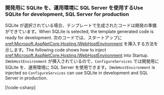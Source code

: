 ### <a name="use-sqlite-for-development-sql-server-for-production"></a><span data-ttu-id="f8526-101">開発用に SQLite を、運用環境に SQL Server を使用する</span><span class="sxs-lookup"><span data-stu-id="f8526-101">Use SQLite for development, SQL Server for production</span></span>

<span data-ttu-id="f8526-102">SQLite が選択されている場合、テンプレートで生成されたコードは開発の準備ができています。</span><span class="sxs-lookup"><span data-stu-id="f8526-102">When SQLite is selected, the template generated code is ready for development.</span></span> <span data-ttu-id="f8526-103">次のコードでは、スタートアップに <xref:Microsoft.AspNetCore.Hosting.IWebHostEnvironment> を挿入する方法を示します。</span><span class="sxs-lookup"><span data-stu-id="f8526-103">The following code shows how to inject <xref:Microsoft.AspNetCore.Hosting.IWebHostEnvironment> into Startup.</span></span> <span data-ttu-id="f8526-104">`IWebHostEnvironment` が挿入されているので、`ConfigureServices` では開発用に SQLite を、運用環境に SQL Server を使用できます。</span><span class="sxs-lookup"><span data-stu-id="f8526-104">`IWebHostEnvironment` is injected so `ConfigureServices` can use SQLite in development and SQL Server in production.</span></span>

[!code-csharp[](~/includes/RP/code/StartupDevProd.cs?name=snippet&highlight=5,10,14)]
